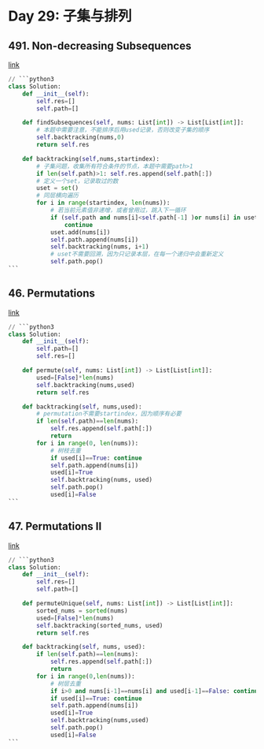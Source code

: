 # Day 29: 子集与排列

## 491. Non-decreasing Subsequences

[link](https://leetcode.com/problems/non-decreasing-subsequences/description/)

````python
// ```python3
class Solution:
    def __init__(self):
        self.res=[]
        self.path=[]

    def findSubsequences(self, nums: List[int]) -> List[List[int]]:
        # 本题中需要注意，不能排序后用used记录，否则改变子集的顺序
        self.backtracking(nums,0)
        return self.res

    def backtracking(self,nums,startindex):
        # 子集问题，收集所有符合条件的节点，本题中需要path>1
        if len(self.path)>1: self.res.append(self.path[:])
        # 定义一个set，记录取过的数
        uset = set()
        # 同层横向遍历
        for i in range(startindex, len(nums)):
            # 若当前元素值非递增，或者曾用过，跳入下一循环
            if (self.path and nums[i]<self.path[-1] )or nums[i] in uset:
                continue
            uset.add(nums[i])
            self.path.append(nums[i])
            self.backtracking(nums, i+1)
            # uset不需要回溯，因为只记录本层，在每一个递归中会重新定义
            self.path.pop()
```
````

## 46. Permutations

[link](https://leetcode.com/problems/permutations/description/)

````python
// ```python3
class Solution:
    def __init__(self):
        self.path=[]
        self.res=[]

    def permute(self, nums: List[int]) -> List[List[int]]:
        used=[False]*len(nums)
        self.backtracking(nums,used)
        return self.res

    def backtracking(self, nums,used):
        # permutation不需要startindex，因为顺序有必要
        if len(self.path)==len(nums):
            self.res.append(self.path[:])
            return
        for i in range(0, len(nums)):
            # 树枝去重
            if used[i]==True: continue
            self.path.append(nums[i])
            used[i]=True
            self.backtracking(nums, used)
            self.path.pop()
            used[i]=False
```
````

## 47. Permutations II

[link](https://leetcode.com/problems/permutations-ii/description/)

````python
// ```python3
class Solution:
    def __init__(self):
        self.res=[]
        self.path=[]

    def permuteUnique(self, nums: List[int]) -> List[List[int]]:
        sorted_nums = sorted(nums)
        used=[False]*len(nums)
        self.backtracking(sorted_nums, used)
        return self.res

    def backtracking(self, nums, used):
        if len(self.path)==len(nums): 
            self.res.append(self.path[:])
            return
        for i in range(0,len(nums)):
            # 树层去重
            if i>0 and nums[i-1]==nums[i] and used[i-1]==False: continue
            if used[i]==True: continue
            self.path.append(nums[i])
            used[i]=True
            self.backtracking(nums,used)
            self.path.pop()
            used[i]=False
```
````
